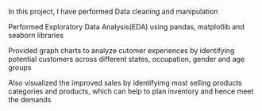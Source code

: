 In this project, I have performed Data cleaning and manipulation

Performed Exploratory Data Analysis(EDA) using pandas, matplotlib and seaborn libraries

Provided graph charts to analyze cutomer experiences by identifying potential customers across different states, occupation, gender and age groups

Also visualized the improved sales by identifyimg most selling products categories and products, which can help to plan inventory and hence meet the demands

